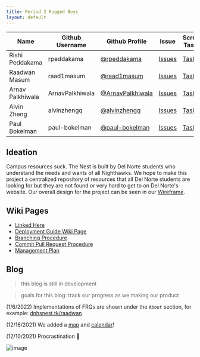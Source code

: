 ```yaml
---
title: Period 2 Rugged Boys
layout: default
---
```


| Name             | Github Username | Github Profile                                         | Issue                                                                                     | Scrum Tasks                                                                                                      | Journals                                                                                                    | Commits                                                                                   |
| ---------------- | --------------- | ------------------------------------------------------ | ----------------------------------------------------------------------------------------- | ---------------------------------------------------------------------------------------------------------------- | ----------------------------------------------------------------------------------------------------------- | ----------------------------------------------------------------------------------------- |
| Rishi Peddakama  | rpeddakama      | [@rpeddakama](https://github.com/rpeddakama)           | [Issues](https://github.com/rpeddakama/Tri-2-CSA-Project/issues/assigned/rpeddakama)      | [Tasks](https://github.com/rpeddakama/Tri-2-CSA-Project/projects/1?card_filter_query=assignee%3Arpeddakama)      | [Journal](https://docs.google.com/document/d/1vxzWnE3vU9BzimUlZjcTz79fNOBTLcT7G4B1LLMhNEw/edit?usp=sharing) | [Commits](https://github.com/rpeddakama/Tri-2-CSA-Project/commits?author=rpeddakama)      |
| Raadwan Masum    | raad1masum      | [@raad1masum](https://github.com/raad1masum)           | [Issues](https://github.com/rpeddakama/Tri-2-CSA-Project/issues/assigned/raad1masum)      | [Tasks](https://github.com/rpeddakama/Tri-2-CSA-Project/projects/1?card_filter_query=assignee%3Araad1masum)      | [Journal](https://docs.google.com/document/d/1XdgObYAPpPuwJi6Kvq3mPO6OQn05WOdcwZ73aTua7e8/edit?usp=sharing) | [Commits](https://github.com/rpeddakama/Tri-2-CSA-Project/commits?author=raad1masum)      |
| Arnav Palkhiwala | ArnavPalkhiwala | [@ArnavPalkhiwala](https://github.com/ArnavPalkhiwala) | [Issues](https://github.com/rpeddakama/Tri-2-CSA-Project/issues/assigned/ArnavPalkhiwala) | [Tasks](https://github.com/rpeddakama/Tri-2-CSA-Project/projects/1?card_filter_query=assignee%3AArnavPalkhiwala) | [Journal](https://docs.google.com/document/d/1AK-Ri786nF8B7l2KveAWyUsA_whhBFCN9nLohUo_6_Q/edit?usp=sharing) | [Commits](https://github.com/rpeddakama/Tri-2-CSA-Project/commits?author=ArnavPalkhiwala) |
| Alvin Zheng      | alvinzhengq     | [@alvinzhengq](https://github.com/alvinzhengq)         | [Issues](https://github.com/rpeddakama/Tri-2-CSA-Project/issues/assigned/alvinzhengq)     | [Tasks](https://github.com/rpeddakama/Tri-2-CSA-Project/projects/1?card_filter_query=assignee%3Aalvinzhengq)     | [TODO]()                                                                                                    | [Commits](https://github.com/rpeddakama/Tri-2-CSA-Project/commits?author=alvinzhengq)     |
| Paul Bokelman    | paul-bokelman   | [@paul-bokelman](https://github.com/paul-bokelman)     | [Issues](https://github.com/rpeddakama/Tri-2-CSA-Project/issues/assigned/paul-bokelman)   | [Tasks](https://github.com/rpeddakama/Tri-2-CSA-Project/projects/1?card_filter_query=assignee%3APaul-Bokelman)   | [TODO]()                                                                                                    | [Commits](https://github.com/rpeddakama/Tri-2-CSA-Project/commits?author=paul-bokelman)   |

## Ideation
Campus resources suck. The Nest is built by Del Norte students who understand the needs and wants of all Nighthawks. We hope to make this project a centralized repository of resources that all Del Norte students are looking for but they are not found or very hard to get to on Del Norte's website. Our overall design for the project can be seen in our [Wireframe](https://www.figma.com/file/MXRw08pdG3NeZhkbbfcwWg/Website?node-id=0%3A1).

## Wiki Pages
- [Linked Here](https://docs.google.com/document/d/1o2t9mfTEV6JXODErKaMG_Cecv9VgEi5BkTt7QeLzkR4/edit)
- [Deployment Guide Wiki Page](https://github.com/rpeddakama/Tri-2-CSA-Project/wiki/Deployment-Guide)
- [Branching Procedure](https://github.com/rpeddakama/Tri-2-CSA-Project/wiki/Branching-Procedure)
- [Commit Pull Request Procedure](https://github.com/rpeddakama/Tri-2-CSA-Project/wiki/Commit-Pull-Request-Procedure)
- [Management Plan](https://github.com/rpeddakama/Tri-2-CSA-Project/wiki/Management-Plan)

## Blog
> this blog is still in development

> goals for this blog: track our progress as we making our product

(1/6/2022) Implementations of FRQs are shown under the `About` section, for example: [dnhsnest.tk/raadwan](https://dnhsnest.tk/raadwan)

(12/16/2021) We added a [map](https://dnhsnest.tk/map) and [calendar](https://dnhsnest.tk/calendar)!

(12/10/2021) Procrastination :100:

![image](https://user-images.githubusercontent.com/39575185/148398719-a36e5215-2b42-4020-af33-826c3d07c051.png)

